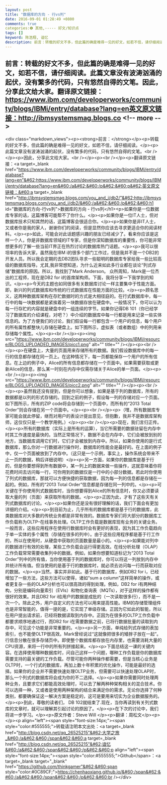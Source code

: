 ```yaml
---
layout: post
title: "数据库的方向 - 行vs列"
date: 2016-09-01 01:28:49 +0800
comments: true
categories:❻ 其他,----- 好文/知识点
tags: []
keyword: 陈浩翔, 谙忆
description: 前言：转载的好文不多，但此篇的确是难得一见的好文，如若不信，请仔细阅读。此篇文章没有波涛汹涌的起伏，没有繁多的代码，只有悠然自得的文笔。因此，分享此文给大家。翻译原文链接：https://www.ibm.com/developerworks/community/blogs/IBMi/entry/database?lang=en英文原文链接：http://ibmsystemsmag.blogs.co 
---
```



前言：转载的好文不多，但此篇的确是难得一见的好文，如若不信，请仔细阅读。此篇文章没有波涛汹涌的起伏，没有繁多的代码，只有悠然自得的文笔。因此，分享此文给大家。翻译原文链接：https://www.ibm.com/developerworks/community/blogs/IBMi/entry/database?lang=en英文原文链接：http://ibmsystemsmag.blogs.co
&#60;!-- more --&#62;
----------

&#60;div class="markdown_views"&#62;&#60;p&#62;&#60;strong&#62;前言：&#60;/strong&#62;&#60;/p&#62;&#60;p&#62;转载的好文不多，但此篇的确是难得一见的好文，如若不信，请仔细阅读。&#60;/p&#62;&#60;p&#62;此篇文章没有波涛汹涌的起伏，没有繁多的代码，只有悠然自得的文笔。&#60;br /&#62;&#60;/p&#62;&#60;p&#62;因此，分享此文给大家。&#60;br /&#62;&#60;/p&#62;&#60;p&#62;&#60;br /&#62;&#60;/p&#62;&#60;p&#62;翻译原文链接：&#60;a target=_blank href="https://www.ibm.com/developerworks/community/blogs/IBMi/entry/database?lang=en"&#62;https://www.ibm.com/developerworks/community/blogs/IBMi/entry/database?lang=en&#60;/a&#62;&#60;/p&#62;&#60;p&#62;英文原文链接：&#60;a target=_blank href="http://ibmsystemsmag.blogs.com/you_and_i/db2/"&#62;http://ibmsystemsmag.blogs.com/you_and_i/db2/&#60;/a&#62;&#60;/p&#62;&#60;h1 id="数据库的方向-行vs列"&#62;数据库的方向 - 行vs列&#60;/h1&#62;&#60;p&#62;如果你是一位数据库专家的话，这篇博客可能帮不了你什么。&#60;/p&#62;&#60;p&#62;如果你是一位IT人士，但对数据库技术只知其然的话，这篇博客会很适合你。&#60;/p&#62;&#60;p&#62;如果你是非IT人士，又或者你是我的家人，谢谢你们的阅读，但是显然你应该去寻求更适合你的阅读材料。&#60;/p&#62;&#60;p&#62;如此，可能会对此话题感兴趣的朋友已经减少了。看来你应该是这样一个人，你是非数据库领域的IT专家，但是你深知数据库的重要性，你可能非常想更多的了解一些当前IT界正在热烈讨论的数据库热门话题。&#60;/p&#62;&#60;p&#62;我可以很坦率的告诉大家，虽然我在IBM i的很多个部门工作过，但是我并不是一个DB2的开发人员。所以我会定期的去DB2团队寻求一些聪明的数据库专家给我一些比较高级的数据库指导。尤其,我非常想知道，为什么近来如此多行业都在谈论“列式存储”数据库的原因。所以，我找到了Mark Anderson。 众所周知，Mark是一位杰出的工程师，现在是DB2 for i的首席架构师。下面，我将分享一下我学到的知识。&#60;/p&#62;&#60;p&#62;今天的主题也如同很多有关数据库讨论一样主要集中于性能方面。即，新兴的列式数据库和传统的行式数据库在性能方面的比较。&#60;/p&#62;&#60;p&#62;顾名思义，这两种数据库架构在存贮数据时的方式是大相径庭的。在行式数据库中，每一行中的每一块数据都是紧挨着另一块数据存放在硬盘中。一般情况下，你可以认为每一行存贮的内容就是硬盘中的一组连续的字节。如果你记得DB 101（你已经学习了数据库的介绍课程，对吧？）中介绍的数据库中每一行都是用来记录一些实体信息的。为了方便我们的讨论，我们假设每一行都包含一个用户的信息，每个用户的所有属性都整块儿存储在硬盘上。如下图所示，虚拟表（或者数组）中的列用来存储每个属性。&#60;/p&#62;&#60;p&#62;&#60;br /&#62;&#60;/p&#62;&#60;p&#62;&#60;img src="https://www.ibm.com/developerworks/community/blogs/IBMi/resource/BLOGS_UPLOADED_IMAGES/picc1.png" alt="" title="" /&#62;&#60;/p&#62;&#60;p&#62;&#60;br /&#62;&#60;/p&#62;&#60;p&#62;在硬盘上，大量的页面用来存储所有的数据。我们假设数据库中的每一行的信息都存储在同一页上。在这种情况下，每一页都能保存一个用户的所有信息。在上边的例子中，Alice的所有信息都存储在一个页面中。如果需要获取或更新Alice的信息，那么某一时刻在内存中仅需存储关于Alice的单一页面。&#60;/p&#62;&#60;p&#62;&#60;br /&#62;&#60;/p&#62;&#60;p&#62;&#60;img src="https://www.ibm.com/developerworks/community/blogs/IBMi/resource/BLOGS_UPLOADED_IMAGES/picc2.png" alt="" title="" /&#62;&#60;/p&#62;&#60;p&#62;&#60;br /&#62;&#60;/p&#62;&#60;p&#62;虽然我还没有提到，但是你可以想象，如果是基于列的数据库，所有的数据都是以列的形式存储的。回到之前的例子，假设每一列的存储对应一个页面。如下图所示，所有的ZIP code将会存储到一个页面中，而所有的“2013 Total Order”则会存储在另一个页面中。&#60;/p&#62;&#60;p&#62;&#60;br /&#62;&#60;/p&#62;&#60;p&#62;（嘿，所有数据库专家可能会就此停留，继而对用户的表设计提出意见，但抱歉，我并不是数据库架构师，这仅仅只是一个教学用例。）&#60;/p&#62;&#60;p&#62;&#60;br /&#62;&#60;/p&#62;&#60;p&#62;现在，我们言归正传。&#60;/p&#62;&#60;p&#62;所有的数据库（实际上是所有的运算），当它所需要的数据驻留在内存中时其工作速度是最快的。当然正常情况下，数据不会在内存中，它们会被放到别的地方，当数据库调用它们时，它们才会被放到内存中。所以，如果你使用的是行式数据库，那么你对一行数据进行操作时，数据库的性能会是最好的。在上面的例子中，仅一个页面被放到了内存中。（这只是一个示例，事实上，操作系统会带来不止一页的数据，稍后详细说明）&#60;/p&#62;&#60;p&#62;另一方面，如果你的数据库是基于行的，但是你要想得到所有数据中，某一列上的数据来做一些操作，这就意味着你将花费时间去访问每一行，可你用到的数据仅是一行中的小部分数据。若此时你使用了列式的数据库，那就可以方便快捷的获取数据，因为每一列的信息都是存储在一起的。例如，所有的“2013 Total Order”信息都是存储在同一列中的。&#60;/p&#62;&#60;p&#62;可关键在于你使用列式数据库时，当你想要得到Alice的所有信息时，你又必须要读取大量的列（页面）来获取所有的数据。&#60;/p&#62;&#60;p&#62;正因为此，才有了这些天有关列式数据库的讨论。&#60;/p&#62;&#60;p&#62;如果你还是没有很好理解的话，我们下面会有更加详细的介绍。&#60;/p&#62;&#60;p&#62;到目前为止，几乎所有的数据库都是基于行的数据库，此类数据库对大多数的传统业务都是非常有效的。数据库专家们将大部分的数据库工作负载称为OLTP–在线事务处理。OLTP工作负载是数据库现有业务的关键业务。一般而言，这些应用程序在使用行数据库时会有更好的表现，因为其工作负载趋向于单一实体的多个属性（存储在很多的列中）。由于这些应用程序都是基于行工作的，所以在使用时，从硬盘中获取的页面数量是最小的。&#60;/p&#62;&#60;p&#62;如果能对列中的数据进行有效的处理，某些工作负载会运行得更高效。在线分析处理（OLAP）工作负载常常需要收集列中的数据。例如，如果你想要知道标记为“2013 Total Order”列中的所有值，当你使用基于列的数据库时，你可以将这一列放到内存中并统计所有值。但当使用的是基于行的数据库时，就必须去访问每一行而获取对应的数据。&#60;/p&#62;&#60;p&#62;当然，事实并非如此。基于行的数据库，例如DB2 for i，已经增加了一些方法，这些方法可以使得，诸如“sum a column”这样简单的操作，或者更复杂一些的OLAP分析也可以很高效的得到处理。例如，DB2 for i有两种结构，分别是编码向量索引（EVIs）和物化查询表（MQTs），对于这样的操作都有很好的效果。并且DB2 for i给用户的数据是成批的（一次读取很多行），而不是一次一个。除此之外，用户自定义的方法也可以用来提高性能。IBM的存储管理组件也是非常智能的，值得一提的是，它实现了单级存储。正因为它如此的智能，所以在用户提出请求前，已经将数据读取到内存中。正因为在很多的OLTP工作负载中都要求顺序地通过行，而DB2 for i在需要数据之前，已将行数据批量的读取到内存中，可见这个功能是非常重要的。&#60;/p&#62;&#60;p&#62;另一方面，单纯给列式存储的表加索引，也不能使OLTP很高效。Mark曾经说过“这就像把很多的矮胖子放在一起”。行信息分散在很多存储页中。即使整个数据库都存放在内存里，也需要消耗大量的CPU资源，来将一行中的所有列拼接起来。&#60;/p&#62;&#60;p&#62;下面总结这一课的关键内容。在选择使用哪种数据库时，问自己这样一个问题，哪种工作负载是你的数据库需要支持的最关键的工作负载。尽管可能你两种操作都需要，但是当核心业务是OLTP时，一个行式的数据库，再加上数十年积累的优化操作，可能是最好的选择。如果你的企业并不需要快速处理OLTP业务，但需要可以快速处理OLAP时，那么一个列式的数据库将会成为你的不二选择。&#60;/p&#62;&#60;p&#62;如果你需要同时处理两种业务，且要求它们都能高效处理时，可以去了解两种种架构相关的混合技术。你可以选择一种，又或者是使用两种架构的结合来满足你的需求。无论你选择了何种类别，都要确保证这一解决方案是稳定的，这可是要用来切实为企业数据服务的。&#60;/p&#62;&#60;p&#62;到此，尊敬的读者们， DB 102就结束了.现在，当你再读到有关列式数库的文章时，就可以理解其引起讨论的原因了。&#60;/p&#62;&#60;p&#62;在下次的讨论中，我们将进一步学习。&#60;/p&#62;&#60;p&#62;原文作者：Steve Will        &#60;/p&#62;&#60;p&#62;翻译：周松文&#60;/p&#62;&#60;p&#62;&#60;/p&#62;&#60;p align="left"&#62;&#60;span style="font-size:14px;"&#62;&#60;span style="color:#555555;"&#62;转载请注明本文出处：&#60;a target=_blank href="http://blog.csdn.net/qq_26525215"&#62;大学之旅_&#60;/a&#62;&#60;/span&#62;&#60;a target=_blank href="http://blog.csdn.net/qq_26525215"&#62;谙忆&#60;/a&#62;&#60;/span&#62;&#60;/p&#62;&#60;p align="left"&#62;&#60;span style="font-size:14px;"&#62;&#60;span style="color:#555555;"&#62;Github&#60;/span&#62;：&#60;a target=_blank target="_blank" href="https://github.com/thinkgamer"&#62;&#60;span style="color:#0C89CF;"&#62;https://chenhaoxiang.github.io/&#60;/span&#62;&#60;/a&#62;&#60;/span&#62;&#60;/p&#62;&#60;br /&#62;&#60;/div&#62;